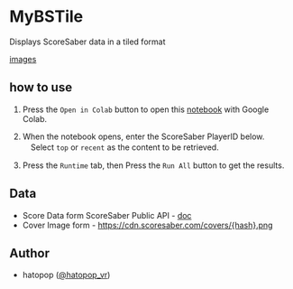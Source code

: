 # MyBSTile
Displays ScoreSaber data in a tiled format

[images](images/image_001.jpg)


## how to use

1. Press the `Open in Colab` button to open this [notebook](https://github.com/hatopopvr/MyBSTile/blob/main/MyBSTile_En.ipynb) with Google Colab.

2. When the notebook opens, enter the ScoreSaber PlayerID below.  
　Select `top` or `recent` as the content to be retrieved.
 
3. Press the `Runtime` tab, then Press the `Run All` button to get the results.

## Data
- Score Data form ScoreSaber Public API - [doc](https://docs.scoresaber.com/)  
- Cover Image form - https://cdn.scoresaber.com/covers/{hash}.png  

## Author
- hatopop ([@hatopop_vr](https://twitter.com/hatopop_vr))
